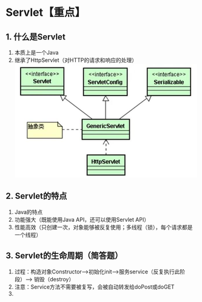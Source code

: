 # Servlet【重点】
## 1. 什么是Servlet
1. 本质上是一个Java
2. 继承了HttpServlet（对HTTP的请求和响应的处理）
![](day03_files/1.jpg)
## 2. Servlet的特点
1. Java的特点
2. 功能强大（既能使用Java API，还可以使用Servlet API）
3. 性能高效（只创建一次，对象能够被反复使用；多线程（锁），每个请求都是一个线程）
## 3. Servlet的生命周期（简答题）
1. 过程：构造对象Constructor-->初始化init-->服务service（反复执行此阶段）--> 销毁（destroy）
2. 注意：Service方法不需要被复写，会被自动转发给doPost或doGET
3. 